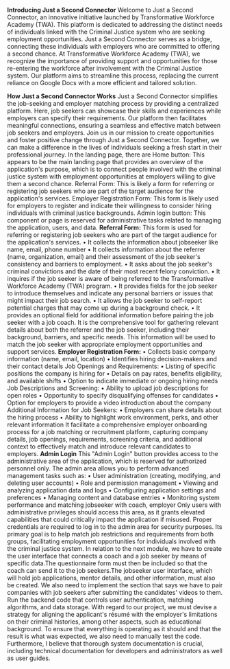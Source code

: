 **Introducing Just a Second Connector**
Welcome to Just a Second Connector, an innovative initiative launched by Transformative Workforce Academy (TWA). This platform is dedicated to addressing the distinct needs of individuals linked with the Criminal Justice system who are seeking employment opportunities. Just a Second Connector serves as a bridge, connecting these individuals with employers who are committed to offering a second chance.
At Transformative Workforce Academy (TWA), we recognize the importance of providing support and opportunities for those re-entering the workforce after involvement with the Criminal Justice system. Our platform aims to streamline this process, replacing the current reliance on Google Docs with a more efficient and tailored solution.

**How Just a Second Connector Works**
Just a Second Connector simplifies the job-seeking and employer matching process by providing a centralized platform. Here, job seekers can showcase their skills and experiences while employers can specify their requirements. Our platform then facilitates meaningful connections, ensuring a seamless and effective match between job seekers and employers.
Join us in our mission to create opportunities and foster positive change through Just a Second Connector. Together, we can make a difference in the lives of individuals seeking a fresh start in their professional journey.
In the landing page, there are
Home button: This appears to be the main landing page that provides an overview of the application's purpose, which is to connect people involved with the criminal justice system with employment opportunities at employers willing to give them a second chance.
Referral Form: This is likely a form for referring or registering job seekers who are part of the target audience for the application's services.
Employer Registration Form: This form is likely used for employers to register and indicate their willingness to consider hiring individuals with criminal justice backgrounds.
Admin login button: This component or page is reserved for administrative tasks related to managing the application, users, and data.
**Referral Form:**
This form is used for referring or registering job seekers who are part of the target audience for the application's services.
•	It collects the information about jobseeker like name, email, phone number
•	It collects information about the referrer (name, organization, email) and their assessment of the job seeker's consistency and barriers to employment.
•	It asks about the job seeker's criminal convictions and the date of their most recent felony conviction.
•	It inquires if the job seeker is aware of being referred to the Transformative Workforce Academy (TWA) program.
•	It provides fields for the job seeker to introduce themselves and indicate any personal barriers or issues that might impact their job search.
•	It allows the job seeker to self-report potential charges that may come up during a background check.
•	It provides an optional field for additional information before pairing the job seeker with a job coach.
It is the comprehensive tool for gathering relevant details about both the referrer and the job seeker, including their background, barriers, and specific needs. This information will be used to match the job seeker with appropriate employment opportunities and support services.
**Employer Registration Form:**
•	Collects basic company information (name, email, location)
•	Identifies hiring decision-makers and their contact details
Job Openings and Requirements:
•	Listing of specific positions the company is hiring for
•	Details on pay rates, benefits eligibility, and available shifts
•	Option to indicate immediate or ongoing hiring needs
Job Descriptions and Screening:
•	Ability to upload job descriptions for open roles
•	Opportunity to specify disqualifying offenses for candidates
•	Option for employers to provide a video introduction about the company
Additional Information for Job Seekers:
•	Employers can share details about the hiring process
•	Ability to highlight work environment, perks, and other relevant information
It facilitate a comprehensive employer onboarding process for a job matching or recruitment platform, capturing company details, job openings, requirements, screening criteria, and additional context to effectively match and introduce relevant candidates to employers.
**Admin Login**
This "Admin Login" button provides access to the administrative area of the application, which is reserved for authorized personnel only. The admin area allows you to perform advanced management tasks such as:
•	User administration (creating, modifying, and deleting user accounts)
•	Role and permission management
•	Viewing and analyzing application data and logs
•	Configuring application settings and preferences
•	Managing content and database entries
•	Monitoring system performance and matching jobseeker with coach, employer
Only users with administrative privileges should access this area, as it grants elevated capabilities that could critically impact the application if misused. Proper credentials are required to log in to the admin area for security purposes.
Its primary goal is to help match job restrictions and requirements from both groups, facilitating employment opportunities for individuals involved with the criminal justice system.
In relation to the next module, we have to create the user interface that connects a coach and a job seeker by means of specific data.The questionnaire form must then be included so that the coach can send it to the job seekers.The jobseeker user interface, which will hold job applications, mentor details, and other information, must also be created. 
We also need to implement the section that says we have to pair companies with job seekers after submitting the candidates' videos to them. 
Run the backend code that controls user authentication, matching algorithms, and data storage. With regard to our project, we must devise a strategy for aligning the applicant's résumé with the employer's limitations on their criminal histories, among other aspects, such as educational background. 
To ensure that everything is operating as it should and that the result is what was expected, we also need to manually test the code. 
Furthermore, I believe that thorough system documentation is crucial, including technical documentation for developers and administrators as well as user guides. 


